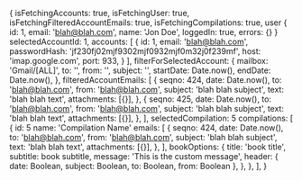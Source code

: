 {
  isFetchingAccounts: true,
  isFetchingUser: true,
  isFetchingFilteredAccountEmails: true,
  isFetchingCompilations: true,
  user {
    id: 1,
    email: 'blah@blah.com',
    name: 'Jon Doe',
    loggedIn: true,
    errors: {}
  }
  selectedAccountId: 1,
  accounts: [
    {
      id: 1,
      email: 'blah@blah.com',
      passwordHash: 'jf230fj02mjf9302mjf0932mjf0m32j0f239mf',
      host: 'imap.google.com',
      port: 933,
    }
  ],
  filterForSelectedAccount: {
    mailbox: 'Gmail/[ALL]',
    to: '',
    from: '',
    subject: '',
    startDate: Date.now(),
    endDate: Date.now(),
  },
  filteredAccountEmails: [
    {
      seqno: 424,
      date: Date.now(),
      to: 'blah@blah.com',
      from: 'blah@blah.com',
      subject: 'blah blah subject',
      text: 'blah blah text',
      attachments: [{}],
    },
    {
      seqno: 425,
      date: Date.now(),
      to: 'blah@blah.com',
      from: 'blah@blah.com',
      subject: 'blah blah subject',
      text: 'blah blah text',
      attachments: [{}],
    },
  ],
  selectedCompilation: 5
  compilations: [
    {
      id: 5
      name: 'Compilation Name'
      emails: [
        {
          seqno: 424,
          date: Date.now(),
          to: 'blah@blah.com',
          from: 'blah@blah.com',
          subject: 'blah blah subject',
          text: 'blah blah text',
          attachments: [{}],
        },
      ],
      bookOptions: {
        title: 'book title',
        subtitle: book subtitle,
        message: 'This is the custom message',
        header: {
          date: Boolean,
          subject: Boolean,
          to: Boolean,
          from: Boolean
        },
      },
    },
  ],
}
